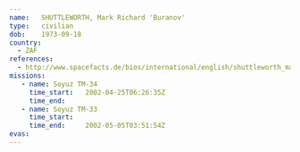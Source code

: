 ```yaml
---
name:	SHUTTLEWORTH, Mark Richard 'Buranov'
type:	civilian
dob:	1973-09-18
country:
  - ZAF
references:
  - http://www.spacefacts.de/bios/international/english/shuttleworth_mark.htm
missions:
   - name: Soyuz TM-34
     time_start:   2002-04-25T06:26:35Z
     time_end:     
   - name: Soyuz TM-33
     time_start:   
     time_end:     2002-05-05T03:51:54Z
evas:
---
```


